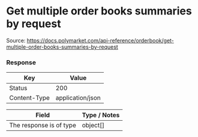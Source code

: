 # Get multiple order books summaries by request
Source: https://docs.polymarket.com/api-reference/orderbook/get-multiple-order-books-summaries-by-request



### Response

| Key | Value |
| --- | --- |
| Status | 200 |
| Content-Type | application/json |

| Field | Type / Notes |
| --- | --- |
| The response is of type | object[] |
